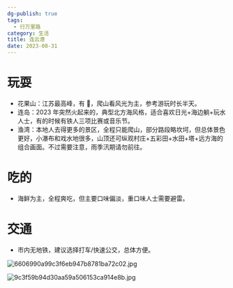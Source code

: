 ```yaml
---
dg-publish: true
tags:
  - 行万里路
category: 生活
title: 连云港
date: 2023-08-31
---
```


# 玩耍

- 花果山：江苏最高峰，有 🐒，爬山看风光为主，参考游玩时长半天。
- 连岛：2023 年突然火起来的，典型北方海风格，适合喜欢日光+海边躺+玩水人士，有的时候有铁人三项比赛或音乐节。
- 渔湾：本地人去得更多的景区，全程只能爬山，部分路段略坎坷，但总体景色更好，小瀑布和戏水地很多，山顶还可纵观村庄+五彩田+水田+塔+远方海的组合画面。不过需要注意，雨季汛期请勿前往。

# 吃的

- 海鲜为主，全程爽吃，但主要口味偏淡，重口味人士需要避雷。

# 交通

- 市内无地铁，建议选择打车/快速公交，总体方便。

![6606990a99c3f6eb947b8781ba72c02.jpg](https://s2.loli.net/2023/08/31/rldnyGcoYPg2K4i.jpg)

![9c3f59b94d30aa59a506153ca914e8b.jpg](https://s2.loli.net/2023/08/31/Lpi3nc7BzKC1EQd.jpg)
